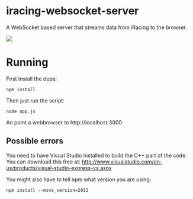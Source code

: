 iracing-websocket-server
========================

A WebSocket based server that streams data from iRacing to the browser.

![](http://i.imgur.com/ArsQqqT.png)

# Running 
First install the deps:

```
npm install 
```

Then just run the script:

```
node app.js
```

An point a webbrowser to http://localhost:3000

## Possible errors
You need to have Visual Studio installed to build the C++ part of the code. You can download this free at: http://www.visualstudio.com/en-us/products/visual-studio-express-vs.aspx

You might also have to tell npm what version you are using:

```
npm install --msvs_version=2012
```
